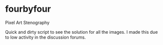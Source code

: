 # fourbyfour
Pixel Art Stenography

Quick and dirty script to see the solution for all the images.
I made this due to low activity in the discussion forums.
